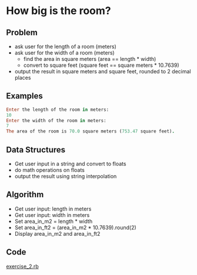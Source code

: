 # How big is the room?

## Problem

- ask user for the length of a room (meters)
- ask user for the width of a room (meters)
  - find the area in square meters (area == length * width)
  - convert to square feet (square feet == square meters * 10.7639)
- output the result in square meters and square feet, rounded to 2 decimal places

## Examples

```ruby
Enter the length of the room in meters:
10
Enter the width of the room in meters:
7
The area of the room is 70.0 square meters (753.47 square feet).
```

## Data Structures

- Get user input in a string and convert to floats
- do math operations on floats
- output the result using string interpolation

## Algorithm

- Get user input: length in meters
- Get user input: width in meters
- Set area_in_m2 = length * width
- Set area_in_ft2 = (area_in_m2 * 10.7639).round(2)
- Display area_in_m2 and area_in_ft2

## Code
[exercise_2.rb](/exercise_2.rb)
